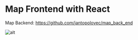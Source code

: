 # Map Frontend with React

Map Backend: https://github.com/jantopolovec/map_back_end
 
![alt](https://github.com/jantopolovec/map_front_end/map.PNG)
